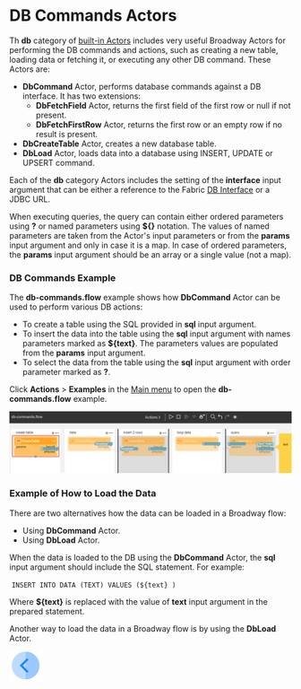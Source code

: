 # DB Commands Actors 

Th **db** category of [built-in Actors](../04_built_in_actor_types.md) includes very useful Broadway Actors for performing the DB commands and actions, such as creating a new table, loading data or fetching it, or executing any other DB command. These Actors are:

- **DbCommand** Actor, performs database commands against a DB interface. It has two extensions: 
  - **DbFetchField** Actor, returns the first field of the first row or null if not present.
  - **DbFetchFirstRow** Actor, returns the first row or an empty row if no result is present.
- **DbCreateTable** Actor, creates a new database table.
- **DbLoad** Actor, loads data into a database using INSERT, UPDATE or UPSERT command.

Each of the **db** category Actors includes the setting of the **interface** input argument that can be either a reference to the Fabric [DB Interface](/articles/05_DB_interfaces/03_DB_interfaces_overview.md) or a JDBC URL. 

When executing queries, the query can contain either ordered parameters using **?** or named parameters using **${}** notation. The values of named parameters are taken from the Actor's input parameters or from the **params** input argument and only in case it is a map. In case of ordered parameters, the **params** input argument should be an array or a single value (not a map).



### DB Commands Example

The **db-commands.flow** example shows how **DbCommand** Actor can be used to perform various DB actions:

* To create a table using the SQL provided in **sql** input argument.
* To insert the data into the table using the **sql** input argument with names parameters marked as **${text}**. The parameters values are populated from the **params** input argument.
* To select the data from the table using the **sql** input argument with order parameter marked as **?**. 

Click **Actions** > **Examples** in the [Main menu](../18_broadway_flow_window.md#main-menu) to open the **db-commands.flow** example. 

![image](../images/99_actors_05_1.PNG)



### Example of How to Load the Data

There are two alternatives how the data can be loaded in a Broadway flow:

- Using **DbCommand** Actor.
- Using **DbLoad** Actor.

When the data is loaded to the DB using the **DbCommand** Actor, the **sql** input argument should include the SQL statement. For example:

​	`INSERT INTO DATA (TEXT) VALUES (${text} )`

Where **${text}** is replaced with the value of **text** input argument in the prepared statement.

Another way to load the data in a Broadway flow is by using the **DbLoad** Actor. 

[![Previous](/articles/images/Previous.png)](04_queue_actors.md)